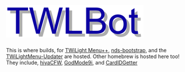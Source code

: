 # ![1998 logo xD](https://raw.githubusercontent.com/TWLBot/Builds/master/TWLBot%20Logo.png)
This is where builds, for [TWiLight Menu++](https://github.com/RocketRobz/TWiLightMenu), [nds-bootstrap](https://github.com/ahezard/nds-bootstrap), and the [TWiLightMenu-Updater](https://github.com/RocketRobz/TWiLightMenu-Updater) are hosted. Other homebrew is hosted here too! They include, [hiyaCFW](https://github.com/RocketRobz/hiyaCFW), [GodMode9i](https://github.com/RocketRobz/GodMode9i), and [CardIDGetter](https://github.com/RocketRobz/CardIDGetter)
